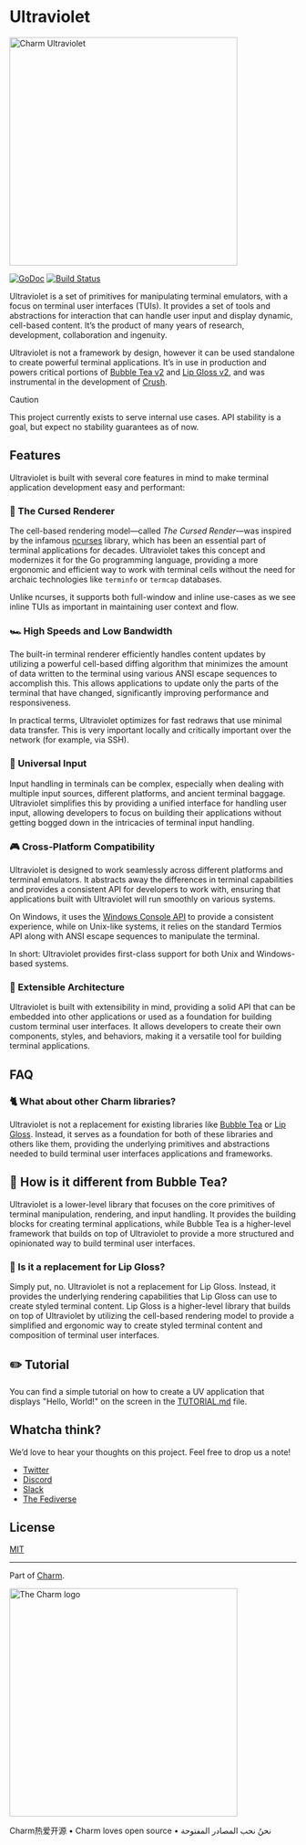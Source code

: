 # Ultraviolet

<img width="400" alt="Charm Ultraviolet" src="https://github.com/user-attachments/assets/3484e4b0-3741-4e8c-bebf-9ea51f5bb49c" />

<p>
    <a href="https://pkg.go.dev/github.com/charmbracelet/ultraviolet?tab=doc"><img src="https://godoc.org/github.com/charmbracelet/ultraviolet?status.svg" alt="GoDoc"></a>
    <a href="https://github.com/charmbracelet/ultraviolet/actions"><img src="https://github.com/charmbracelet/ultraviolet/actions/workflows/build.yml/badge.svg" alt="Build Status"></a>
</p>

Ultraviolet is a set of primitives for manipulating terminal emulators, with a focus on terminal user interfaces (TUIs). It provides a set of tools and abstractions for interaction that can handle user input and display dynamic, cell-based content. It’s the product of many years of research, development, collaboration and ingenuity.

Ultraviolet is not a framework by design, however it can be used standalone to create powerful terminal applications. It’s in use in production and powers critical portions of [Bubble Tea v2][bbt] and [Lip Gloss v2][lg], and was instrumental in the development of [Crush][crush].

[crush]: https://github.com/charmbracelet/crush
[bbt]: https://github.com/charmbracelet/lipgloss
[lg]: https://github.com/charmbracelet/lipgloss

> [!CAUTION]
> This project currently exists to serve internal use cases. API stability is a goal, but expect no stability guarantees as of now.

## Features

Ultraviolet is built with several core features in mind to make terminal
application development easy and performant:

### 👺 The Cursed Renderer

The cell-based rendering model—called _The Cursed Render_—was inspired by the infamous
[ncurses](https://invisible-island.net/ncurses/) library, which has been an
essential part of terminal applications for decades. Ultraviolet takes this
concept and modernizes it for the Go programming language, providing a more
ergonomic and efficient way to work with terminal cells without the need for
archaic technologies like `terminfo` or `termcap` databases.

Unlike ncurses, it supports both full-window and inline use-cases as we see inline TUIs as important in maintaining user context and flow.

### 🏎️ High Speeds and Low Bandwidth

The built-in terminal renderer efficiently handles content updates by utilizing
a powerful cell-based diffing algorithm that minimizes the amount of data
written to the terminal using various ANSI escape sequences to accomplish this.
This allows applications to update only the parts of the terminal that have
changed, significantly improving performance and responsiveness.

In practical terms, Ultraviolet optimizes for fast redraws that use minimal data transfer. This is very important locally and critically important over the network (for example, via SSH).

### 💬 Universal Input

Input handling in terminals can be complex, especially when dealing with
multiple input sources, different platforms, and ancient terminal baggage.
Ultraviolet simplifies this by providing a unified interface for handling user
input, allowing developers to focus on building their applications without
getting bogged down in the intricacies of terminal input handling.

### 🎮 Cross-Platform Compatibility

Ultraviolet is designed to work seamlessly across different platforms and
terminal emulators. It abstracts away the differences in terminal capabilities
and provides a consistent API for developers to work with, ensuring that
applications built with Ultraviolet will run smoothly on various systems.

On Windows, it uses the [Windows Console API](https://learn.microsoft.com/en-us/windows/console/console-functions) to
provide a consistent experience, while on Unix-like systems, it relies on the
standard Termios API along with ANSI escape sequences to manipulate the
terminal.

In short: Ultraviolet provides first-class support for both Unix and Windows-based systems.

### 🧩 Extensible Architecture

Ultraviolet is built with extensibility in mind, providing a solid API that can
be embedded into other applications or used as a foundation for building custom
terminal user interfaces. It allows developers to create their own components,
styles, and behaviors, making it a versatile tool for building terminal
applications.

## FAQ

### 🐈 What about other Charm libraries?

Ultraviolet is not a replacement for existing libraries like [Bubble Tea](https://github.com/charmbracelet/bubbletea) or [Lip
Gloss](https://github.com/charmbracelet/lipgloss). Instead, it serves as a
foundation for both of these libraries and others like them, providing the
underlying primitives and abstractions needed to build terminal user interfaces
applications and frameworks.

## 🛁 How is it different from Bubble Tea?

Ultraviolet is a lower-level library that focuses on the core primitives of
terminal manipulation, rendering, and input handling. It provides the building
blocks for creating terminal applications, while Bubble Tea is a higher-level
framework that builds on top of Ultraviolet to provide a more structured and
opinionated way to build terminal user interfaces.

### 💋 Is it a replacement for Lip Gloss?

Simply put, no. Ultraviolet is not a replacement for Lip Gloss. Instead, it
provides the underlying rendering capabilities that Lip Gloss can use to create
styled terminal content. Lip Gloss is a higher-level library that builds on top
of Ultraviolet by utilizing the cell-based rendering model to provide a
simplified and ergonomic way to create styled terminal content and composition
of terminal user interfaces.

## ✏️ Tutorial

You can find a simple tutorial on how to create a UV application that displays
"Hello, World!" on the screen in the [TUTORIAL.md](./TUTORIAL.md) file.

## Whatcha think?

We’d love to hear your thoughts on this project. Feel free to drop us a note!

- [Twitter](https://twitter.com/charmcli)
- [Discord](https://charm.land/discord)
- [Slack](https://charm.land/slack)
- [The Fediverse](https://mastodon.social/@charmcli)

## License

[MIT](./LICENSE)

---

Part of [Charm](https://charm.land).

<a href="https://charm.sh/"><img alt="The Charm logo" width="400" src="https://stuff.charm.sh/charm-banner-next.jpg" /></a>

Charm热爱开源 • Charm loves open source • نحنُ نحب المصادر المفتوحة
